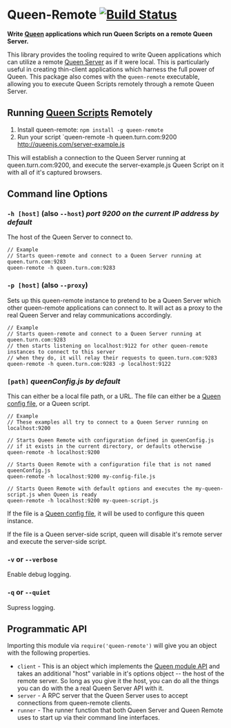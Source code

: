 # Queen-Remote [![Build Status](https://secure.travis-ci.org/ozanturgut/queen-remote.png?branch=master)](http://travis-ci.org/ozanturgut/queen-remote)

**Write [Queen](http://queenjs.com) applications which run Queen Scripts on a remote Queen Server.**

This library provides the tooling required to write Queen applications which can utilize a remote
[Queen Server](https://github.com/ozanturgut/queen) as if it were local. This is particularly useful in creating thin-client applications 
which harness the full power of Queen. This package also comes with the `queen-remote` executable, 
allowing you to execute Queen Scripts remotely through a remote Queen Server.

## Running [Queen Scripts](https://github.com/ozanturgut/queen/wiki/Writing-Queen-Scripts) Remotely
1. Install queen-remote: `npm install -g queen-remote`
2. Run your script `queen-remote -h queen.turn.com:9200 http://queenjs.com/server-example.js

This will establish a connection to the Queen Server running at queen.turn.com:9200, and execute
the server-example.js Queen Script on it with all of it's captured browsers.

## Command line Options
### ```-h [host]``` (also `--host`)  _port 9200 on the current IP address by default_

The host of the Queen Server to connect to.

```
// Example
// Starts queen-remote and connect to a Queen Server running at queen.turn.com:9283
queen-remote -h queen.turn.com:9283
```


### ```-p [host]``` (also `--proxy`)

Sets up this queen-remote instance to pretend to be a Queen Server which other queen-remote applications
can connect to. It will act as a proxy to the real Queen Server and relay communications accordingly.

```
// Example
// Starts queen-remote and connect to a Queen Server running at queen.turn.com:9283
// then starts listening on localhost:9122 for other queen-remote instances to connect to this server
// when they do, it will relay their requests to queen.turn.com:9283
queen-remote -h queen.turn.com:9283 -p localhost:9122
```

### ```[path]``` _queenConfig.js by default_

This can either be a local file path, or a URL. The file can either be a [Queen config file](https://github.com/ozanturgut/queen/wiki/Queen-Config-File), or
a Queen script.

```
// Example
// These examples all try to connect to a Queen Server running on localhost:9200

// Starts Queen Remote with configuration defined in queenConfig.js 
// if it exists in the current directory, or defaults otherwise
queen-remote -h localhost:9200

// Starts Queen Remote with a configuration file that is not named queenConfig.js
queen-remote -h localhost:9200 my-config-file.js

// Starts Queen Remote with default options and executes the my-queen-script.js when Queen is ready
queen-remote -h localhost:9200 my-queen-script.js
```

If the file is a [Queen config file](https://github.com/ozanturgut/queen/wiki/Queen-Config-File), it will be used to configure this queen instance.

If the file is a Queen server-side script, queen will disable it's remote server and execute 
the server-side script.

### ```-v``` or ```--verbose```

Enable debug logging.

### ```-q``` or ```--quiet```

Supress logging.

## Programmatic API
Importing this module via `require('queen-remote')` will give you an object with the following properties.

* `client` - This is an object which implements 
the [Queen module API](https://github.com/ozanturgut/queen/wiki/Server-API#wiki-module) and takes an additional
"host" variable in it's options object -- the host of the remote server. So long as you give it the host,
you can do all the things you can do with the a real Queen Server API with it.
* `server` - A RPC server that the Queen Server uses to accept connections from queen-remote clients.
* `runner` - The runner function that both Queen Server and Queen Remote uses to start up via their command line
interfaces.
